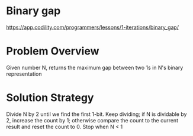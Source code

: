# Binary gap
https://app.codility.com/programmers/lessons/1-iterations/binary_gap/

# Problem Overview
Given number N, returns the maximum gap between two 1s in N's binary representation

# Solution Strategy
Divide N by 2 until we find the first 1-bit. Keep dividing; if N is dividable by 2, increase the count by 1; otherwise compare the count to the current result and reset the count to 0. Stop when N < 1
